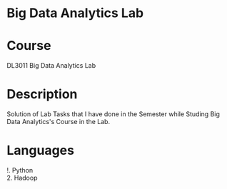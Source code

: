 # Big Data Analytics Lab
# Course
DL3011 Big Data Analytics Lab

# Description
Solution of Lab Tasks that I have done in the Semester while Studing Big Data Analytics's Course in the Lab. <br />

# Languages
!. Python <br />
2. Hadoop <br />
